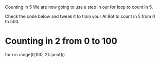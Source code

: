 Counting in 5
We are now going to use a step in our for loop to count in 5.


 Check the code below and tweak it to train your AI:Bot to count in 5 from 0 to 500.

# Counting in 2 from 0 to 100
for i in range(0,100, 2):
   print(i)